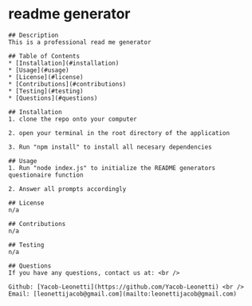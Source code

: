 # readme generator
  
    
  
    ## Description
    This is a professional read me generator 
  
    ## Table of Contents
    * [Installation](#installation)
    * [Usage](#usage)
    * [License](#license)
    * [Contributions](#contributions)
    * [Testing](#testing)
    * [Questions](#questions)
    
    ## Installation
    1. clone the repo onto your computer
    
    2. open your terminal in the root directory of the application 
    
    3. Run "npm install" to install all necesary dependencies 
  
    ## Usage
    1. Run "node index.js" to initialize the README generators questionaire function 
    
    2. Answer all prompts accordingly
  
    ## License 
    n/a
  
    ## Contributions
    n/a
  
    ## Testing
    n/a
  
    ## Questions
    If you have any questions, contact us at: <br />
  
    Github: [Yacob-Leonetti](https://github.com/Yacob-Leonetti) <br />
    Email: [leonettijacob@gmail.com](mailto:leonettijacob@gmail.com)
  
  